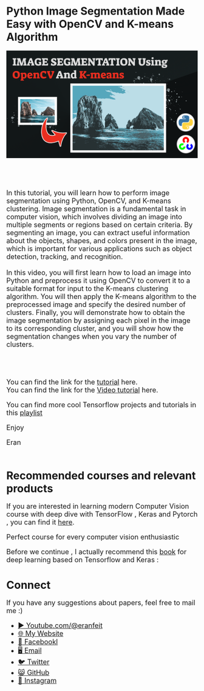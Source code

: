 # Python Image Segmentation Made Easy with OpenCV and K-means Algorithm

<p align="center">
  <img width="800" src="Image-Segmentation-Kmeans.png" "image">
</p>

##
<br/><br/> 

<font size= "4" >
In this tutorial, you will learn how to perform image segmentation using Python, OpenCV, and K-means clustering. Image segmentation is a fundamental task in computer vision, which involves dividing an image into multiple segments or regions based on certain criteria. By segmenting an image, you can extract useful information about the objects, shapes, and colors present in the image, which is important for various applications such as object detection, tracking, and recognition.
<br/><br/> 
In this video, you will first learn how to load an image into Python and preprocess it using OpenCV to convert it to a suitable format for input to the K-means clustering algorithm. You will then apply the K-means algorithm to the preprocessed image and specify the desired number of clusters. Finally, you will demonstrate how to obtain the image segmentation by assigning each pixel in the image to its corresponding cluster, and you will show how the segmentation changes when you vary the number of clusters.

<br/><br/> 

You can find the link for the [tutorial](https://eranfeit.net/python-image-segmentation-made-easy-with-opencv-and-k-means-algorithm/) here.  
You can find the link for the [Video tutorial](https://youtu.be/a2Kti9UGtrU) here. 

You can find more cool Tensorflow projects and tutorials in this [playlist](https://www.youtube.com/watch?v=fd1msoIpM5Q&list=PLdkryDe59y4bxVvpexwR6PMTHH6_vFXjA)

Enjoy

Eran
<br/><br/> 

</font>

# Recommended courses and relevant products 
<font size= "4" >

If you are interested in learning modern Computer Vision course with deep dive with TensorFlow , Keras and Pytorch , you can find it [here](http://bit.ly/3HeDy1V).

Perfect course for every computer vision enthusiastic

Before we continue , I actually recommend this [book](https://amzn.to/3STWZ2N) for deep learning based on Tensorflow and Keras : 



</font>

# Connect

<font size= "4" >
If you have any suggestions about papers, feel free to mail me :)

- [▶️ Youtube.com/@eranfeit](youtube.com/@eranfeit?sub_confirmation=1)
- [🌐 My Website](https://eranfeit.net)
- [🐙 Facebookl](https://www.facebook.com/groups/3080601358933585)
- [🖥️ Email](mailto:feitgemel@gmail.com)
- [🐦 Twitter](https://twitter.com/eran_feit )
- [😸 GitHub](https://github.com/feitgemel)
- [📸 Instagram](https://www.instagram.com/eran_feit/)
</font>

